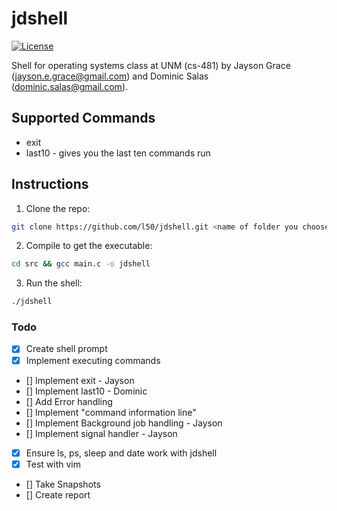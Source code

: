# jdshell

[![License](http://img.shields.io/:license-mit-blue.svg)](http://doge.mit-license.org)

Shell for operating systems class at UNM (cs-481) by Jayson Grace (jayson.e.grace@gmail.com) and Dominic Salas (dominic.salas@gmail.com).


## Supported Commands
* exit
* last10 - gives you the last ten commands run

## Instructions

1. Clone the repo:
```bash
git clone https://github.com/l50/jdshell.git <name of folder you choose> && cd <name of folder you chose>
```
2. Compile to get the executable:
```bash
cd src && gcc main.c -o jdshell
```

3. Run the shell:
```bash
./jdshell
```

### Todo
- [x] Create shell prompt
- [x] Implement executing commands
- [] Implement exit - Jayson
- [] Implement last10 - Dominic
- [] Add Error handling  
- [] Implement "command information line"
- [] Implement Background job handling - Jayson
- [] Implement signal handler - Jayson
- [x] Ensure ls, ps, sleep and date work with jdshell
- [x] Test with vim
- [] Take Snapshots
- [] Create report
